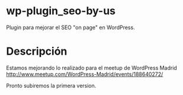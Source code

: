 wp-plugin_seo-by-us
===================

Plugin para mejorar el SEO "on page" en WordPress.


# Descripción

Estamos mejorando lo realizado para el meetup de WordPress Madrid
http://www.meetup.com/WordPress-Madrid/events/188640272/

Pronto subiremos la primera version.

